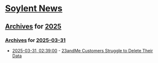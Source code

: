 # [Soylent News](../../../README.md)

## [Archives](../../index.md) for [2025](../index.md)

### [Archives](../../index.md) for [2025-03-31](index.md)

* [2025-03-31, 02:39:00](https://soylentnews.org/article.pl?sid=25/03/28/1410255&from=rss) - [23andMe Customers Struggle to Delete Their Data](https://soylentnews.org/article.pl?sid=25/03/28/1410255&from=rss)
